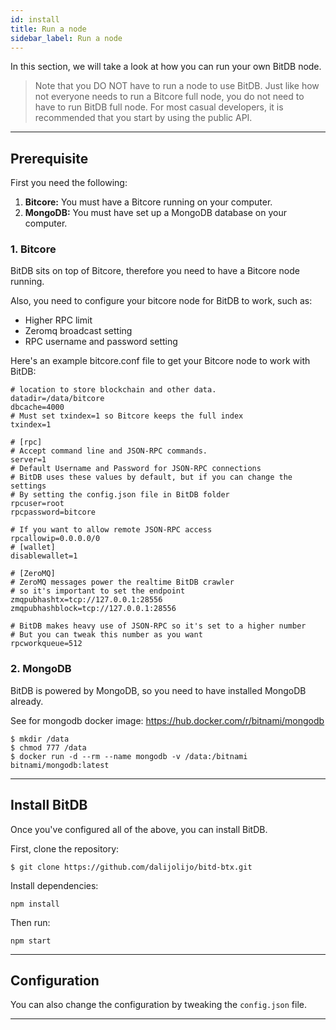 ```yaml
---
id: install
title: Run a node
sidebar_label: Run a node
---
```


In this section, we will take a look at how you can run your own BitDB node.

> Note that you DO NOT have to run a node to use BitDB. Just like how not everyone needs to run a Bitcore full node, you do not need to have to run BitDB full node.
> For most casual developers, it is recommended that you start by using the public API.

---

## Prerequisite

First you need the following:

1. **Bitcore:** You must have a Bitcore running on your computer.
2. **MongoDB:** You must have set up a MongoDB database on your computer.

### 1. Bitcore

BitDB sits on top of Bitcore, therefore you need to have a Bitcore node running.

Also, you need to configure your bitcore node for BitDB to work, such as:

- Higher RPC limit
- Zeromq broadcast setting
- RPC username and password setting

Here's an example bitcore.conf file to get your Bitcore node to work with BitDB:

```
# location to store blockchain and other data.
datadir=/data/bitcore
dbcache=4000
# Must set txindex=1 so Bitcore keeps the full index
txindex=1
​
# [rpc]
# Accept command line and JSON-RPC commands.
server=1
# Default Username and Password for JSON-RPC connections
# BitDB uses these values by default, but if you can change the settings
# By setting the config.json file in BitDB folder
rpcuser=root
rpcpassword=bitcore
​
# If you want to allow remote JSON-RPC access
rpcallowip=0.0.0.0/0
# [wallet]
disablewallet=1
​
# [ZeroMQ]
# ZeroMQ messages power the realtime BitDB crawler
# so it's important to set the endpoint
zmqpubhashtx=tcp://127.0.0.1:28556
zmqpubhashblock=tcp://127.0.0.1:28556
​
# BitDB makes heavy use of JSON-RPC so it's set to a higher number
# But you can tweak this number as you want
rpcworkqueue=512
```

### 2. MongoDB

BitDB is powered by MongoDB, so you need to have installed MongoDB already.

See for mongodb docker image: https://hub.docker.com/r/bitnami/mongodb

```
$ mkdir /data
$ chmod 777 /data
$ docker run -d --rm --name mongodb -v /data:/bitnami bitnami/mongodb:latest
```

---

## Install BitDB

Once you've configured all of the above, you can install BitDB.

First, clone the repository:

```
$ git clone https://github.com/dalijolijo/bitd-btx.git
```

Install dependencies:

```
npm install
```

Then run:

```
npm start
```

---

## Configuration

You can also change the configuration by tweaking the `config.json` file.

---

